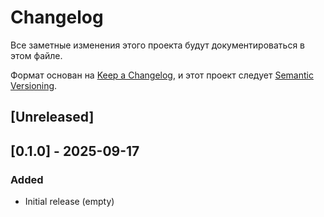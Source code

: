 # Changelog
Все заметные изменения этого проекта будут документироваться в этом файле.

Формат основан на [Keep a Changelog](https://keepachangelog.com/ru/1.0.0/),
и этот проект следует [Semantic Versioning](https://semver.org/spec/v2.0.0.html).

## [Unreleased]

## [0.1.0] - 2025-09-17
### Added
- Initial release (empty)
